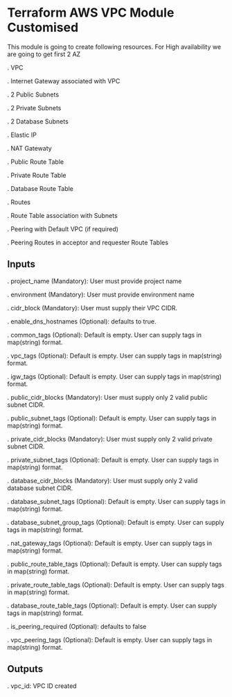 # Terraform AWS VPC Module Customised

This module is going to create following resources. For High availability we are going to get first 2 AZ

. VPC

. Internet Gateway associated with VPC

. 2 Public Subnets

. 2 Private Subnets

. 2 Database Subnets

. Elastic IP

. NAT Gatewaty

. Public Route Table

. Private Route Table

. Database Route Table

. Routes

. Route Table association with Subnets

. Peering with Default VPC (if required)

. Peering Routes in acceptor and requester Route Tables


## Inputs

. project_name (Mandatory): User must provide project name

. environment (Mandatory): User must provide environment name

. cidr_block (Mandatory): User must supply their VPC CIDR.

. enable_dns_hostnames (Optional): defaults to true.

. common_tags (Optional): Default is empty. User can supply tags in map(string) format.

. vpc_tags (Optional): Default is empty. User can supply tags in map(string) format.

. igw_tags (Optional): Default is empty. User can supply tags in map(string) format.

. public_cidr_blocks (Mandatory): User must supply only 2 valid public subnet CIDR.

. public_subnet_tags (Optional): Default is empty. User can supply tags in map(string) format.

. private_cidr_blocks (Mandatory): User must supply only 2 valid private subnet CIDR.

. private_subnet_tags (Optional): Default is empty. User can supply tags in map(string) format.

. database_cidr_blocks (Mandatory): User must supply only 2 valid database subnet CIDR.

. database_subnet_tags (Optional): Default is empty. User can supply tags in map(string) format.

. database_subnet_group_tags (Optional): Default is empty. User can supply tags in map(string) format.

. nat_gateway_tags (Optional): Default is empty. User can supply tags in map(string) format.

. public_route_table_tags (Optional): Default is empty. User can supply tags in map(string) format.

. private_route_table_tags (Optional): Default is empty. User can supply tags in map(string) format.

. database_route_table_tags (Optional): Default is empty. User can supply tags in map(string) format.

. is_peering_required (Optional): defaults to false

. vpc_peering_tags (Optional): Default is empty. User can supply tags in map(string) format.



## Outputs

. vpc_id: VPC ID created